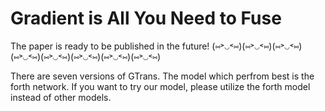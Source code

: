 # Gradient is All You Need to Fuse

The paper is ready to be published in the future! (⑅˃◡˂⑅)(⑅˃◡˂⑅)(⑅˃◡˂⑅)(⑅˃◡˂⑅)(⑅˃◡˂⑅)(⑅˃◡˂⑅)(⑅˃◡˂⑅)(⑅˃◡˂⑅)

There are seven versions of GTrans. The model which perfrom best is the forth network. If you want to try our model, please utilize the forth model instead of other models.
